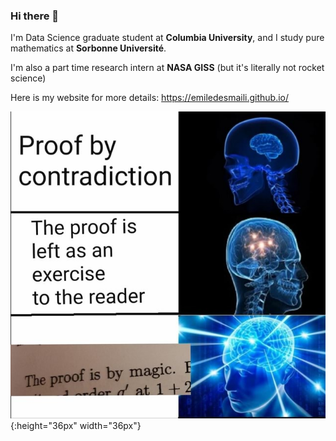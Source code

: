 ### Hi there 👋

<!--
**emileDesmaili/emileDesmaili** is a ✨ _special_ ✨ repository because its `README.md` (this file) appears on your GitHub profile.

Here are some ideas to get you started:

- 🔭 I’m currently working on ...
- 🌱 I’m currently learning ...
- 👯 I’m looking to collaborate on ...
- 🤔 I’m looking for help with ...
- 💬 Ask me about ...
- 📫 How to reach me: ...
- 😄 Pronouns: ...
- ⚡ Fun fact: ...
-->

I'm Data Science graduate student at **Columbia University**, and I study pure mathematics at **Sorbonne Université**. 

I'm also a part time research intern at **NASA GISS** (but it's literally not rocket science)

Here is my website for more details: https://emiledesmaili.github.io/

![](proofmeme.jpg){:height="36px" width="36px"}






